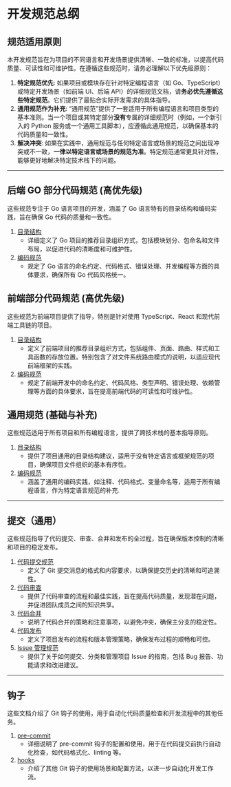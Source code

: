 # 开发规范总纲

## 规范适用原则

本开发规范旨在为项目的不同语言和开发场景提供清晰、一致的标准，以提高代码质量、可读性和可维护性。在遵循这些规范时，请务必理解以下优先级原则：

1.  **特定规范优先**: 如果项目或模块存在针对特定编程语言（如 Go、TypeScript）或特定开发场景（如前端 UI、后端 API）的详细规范文档，请**务必优先遵循这些特定规范**。它们提供了最贴合实际开发需求的具体指导。
2.  **通用规范作为补充**: “通用规范”提供了一套适用于所有编程语言和项目类型的基本准则。当一个项目或其特定部分**没有**专属的详细规范时（例如，一个新引入的 Python 服务或一个通用工具脚本），应遵循此通用规范，以确保基本的代码质量和一致性。
3.  **解决冲突**: 如果在实践中，通用规范与任何特定语言或场景的规范之间出现冲突或不一致，**一律以特定语言或场景的规范为准**。特定规范通常更具针对性，能够更好地解决特定技术栈下的问题。

---

## 后端 GO 部分代码规范 (高优先级)

这些规范专注于 Go 语言项目的开发，涵盖了 Go 语言特有的目录结构和编码实践，旨在确保 Go 代码的质量和一致性。

1.  [目录结构](go-structure.md)
    *   详细定义了 Go 项目的推荐目录组织方式，包括模块划分、包命名和文件布局，以促进代码的清晰度和可维护性。
2.  [编码规范](go-coding.md)
    *   规定了 Go 语言的命名约定、代码格式、错误处理、并发编程等方面的具体要求，确保所有 Go 代码风格统一。

## 前端部分代码规范 (高优先级)

这些规范为前端项目提供了指导，特别是针对使用 TypeScript、React 和现代前端工具链的项目。

1.  [目录结构](front-structure.md)
    *   定义了前端项目的推荐目录组织方式，包括组件、页面、路由、样式和工具函数的存放位置。特别包含了对文件系统路由模式的说明，以适应现代前端框架的实践。
2.  [编码规范](front-coding.md)
    *   规定了前端开发中的命名约定、代码风格、类型声明、错误处理、依赖管理等方面的具体要求，旨在提高前端代码的可读性和可维护性。

## 通用规范 (基础与补充)

这些规范适用于所有项目和所有编程语言，提供了跨技术栈的基本指导原则。

1.  [目录结构](common-structure.md)
    *   提供了项目通用的目录结构建议，适用于没有特定语言或框架规范的项目，确保项目文件组织的基本有序性。
2.  [编码规范](common-coding.md)
    *   涵盖了通用的编码实践，如注释、代码格式、变量命名等，适用于所有编程语言，作为特定语言规范的补充.

---

## 提交（通用）

这些规范指导了代码提交、审查、合并和发布的全过程，旨在确保版本控制的清晰和项目的稳定发布。

1.  [代码提交规范](workflow-commit.md)
    *   定义了 Git 提交消息的格式和内容要求，以确保提交历史的清晰和可追溯性。
2.  [代码审查](workflow-review.md)
    *   提供了代码审查的流程和最佳实践，旨在提高代码质量，发现潜在问题，并促进团队成员之间的知识共享。
3.  [代码合并](workflow-merge.md)
    *   说明了代码合并的策略和注意事项，以避免冲突，确保主分支的稳定性。
4.  [代码发布](workflow-release.md)
    *   定义了项目发布的流程和版本管理策略，确保发布过程的顺畅和可控。
5.  [Issue 管理规范](workflow-issue-management.md)
    *   提供了关于如何提交、分类和管理项目 Issue 的指南，包括 Bug 报告、功能请求和改进建议。

---

## 钩子

这些文档介绍了 Git 钩子的使用，用于自动化代码质量检查和开发流程中的其他任务。

1.  [pre-commit](pre-commit/README.md)
    *   详细说明了 pre-commit 钩子的配置和使用，用于在代码提交前执行自动化检查，如代码格式化、linting 等。
2.  [hooks](hooks/README.md)
    *   介绍了其他 Git 钩子的使用场景和配置方法，以进一步自动化开发工作流。
